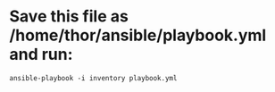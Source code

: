 # Save this file as /home/thor/ansible/playbook.yml and run:
```
ansible-playbook -i inventory playbook.yml
```
